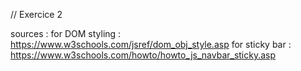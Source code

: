 // Exercice 2

sources : 
for DOM styling : https://www.w3schools.com/jsref/dom_obj_style.asp
for sticky bar : https://www.w3schools.com/howto/howto_js_navbar_sticky.asp
